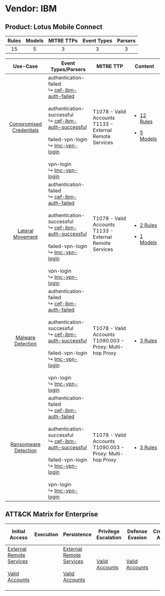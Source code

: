 Vendor: IBM
===========
Product: Lotus Mobile Connect
-----------------------------
| Rules | Models | MITRE TTPs | Event Types | Parsers |
|:-----:|:------:|:----------:|:-----------:|:-------:|
|  15   |   5    |     3      |      3      |    3    |

|                                  Use-Case                                  | Event Types/Parsers                                                                                                                                                                                                                                                                                                                                                                             | MITRE TTP                                                        | Content                                                                                                                      |
|:--------------------------------------------------------------------------:| ----------------------------------------------------------------------------------------------------------------------------------------------------------------------------------------------------------------------------------------------------------------------------------------------------------------------------------------------------------------------------------------------- | ---------------------------------------------------------------- | ---------------------------------------------------------------------------------------------------------------------------- |
| [Compromised Credentials](../../../UseCases/uc_compromised_credentials.md) |  authentication-failed<br> ↳ [cef-ibm-auth-failed](Parsers/parserContent_cef-ibm-auth-failed.md)<br><br> authentication-successful<br> ↳ [cef-ibm-auth-successful](Parsers/parserContent_cef-ibm-auth-successful.md)<br><br> failed-vpn-login<br> ↳ [lmc-vpn-login](Parsers/parserContent_lmc-vpn-login.md)<br><br> vpn-login<br> ↳ [lmc-vpn-login](Parsers/parserContent_lmc-vpn-login.md)<br> | T1078 - Valid Accounts<br>T1133 - External Remote Services<br>   | [<ul><li>12 Rules</li></ul><ul><li>5 Models</li></ul>](Rules_Models/r_m_ibm_lotus_mobile_connect_Compromised_Credentials.md) |
|        [Lateral Movement](../../../UseCases/uc_lateral_movement.md)        |  authentication-failed<br> ↳ [cef-ibm-auth-failed](Parsers/parserContent_cef-ibm-auth-failed.md)<br><br> authentication-successful<br> ↳ [cef-ibm-auth-successful](Parsers/parserContent_cef-ibm-auth-successful.md)<br><br> failed-vpn-login<br> ↳ [lmc-vpn-login](Parsers/parserContent_lmc-vpn-login.md)<br><br> vpn-login<br> ↳ [lmc-vpn-login](Parsers/parserContent_lmc-vpn-login.md)<br> | T1078 - Valid Accounts<br>T1133 - External Remote Services<br>   | [<ul><li>2 Rules</li></ul><ul><li>1 Models</li></ul>](Rules_Models/r_m_ibm_lotus_mobile_connect_Lateral_Movement.md)         |
|       [Malware Detection](../../../UseCases/uc_malware_detection.md)       |  authentication-failed<br> ↳ [cef-ibm-auth-failed](Parsers/parserContent_cef-ibm-auth-failed.md)<br><br> authentication-successful<br> ↳ [cef-ibm-auth-successful](Parsers/parserContent_cef-ibm-auth-successful.md)<br><br> failed-vpn-login<br> ↳ [lmc-vpn-login](Parsers/parserContent_lmc-vpn-login.md)<br><br> vpn-login<br> ↳ [lmc-vpn-login](Parsers/parserContent_lmc-vpn-login.md)<br> | T1078 - Valid Accounts<br>T1090.003 - Proxy: Multi-hop Proxy<br> | [<ul><li>3 Rules</li></ul>](Rules_Models/r_m_ibm_lotus_mobile_connect_Malware_Detection.md)                                  |
|    [Ransomware Detection](../../../UseCases/uc_ransomware_detection.md)    |  authentication-failed<br> ↳ [cef-ibm-auth-failed](Parsers/parserContent_cef-ibm-auth-failed.md)<br><br> authentication-successful<br> ↳ [cef-ibm-auth-successful](Parsers/parserContent_cef-ibm-auth-successful.md)<br><br> failed-vpn-login<br> ↳ [lmc-vpn-login](Parsers/parserContent_lmc-vpn-login.md)<br><br> vpn-login<br> ↳ [lmc-vpn-login](Parsers/parserContent_lmc-vpn-login.md)<br> | T1078 - Valid Accounts<br>T1090.003 - Proxy: Multi-hop Proxy<br> | [<ul><li>3 Rules</li></ul>](Rules_Models/r_m_ibm_lotus_mobile_connect_Ransomware_Detection.md)                               |

ATT&CK Matrix for Enterprise
----------------------------
| Initial Access                                                                                                                                   | Execution | Persistence                                                                                                                                      | Privilege Escalation                                                | Defense Evasion                                                     | Credential Access | Discovery | Lateral Movement | Collection | Command and Control                                                                                                                       | Exfiltration | Impact |
| ------------------------------------------------------------------------------------------------------------------------------------------------ | --------- | ------------------------------------------------------------------------------------------------------------------------------------------------ | ------------------------------------------------------------------- | ------------------------------------------------------------------- | ----------------- | --------- | ---------------- | ---------- | ----------------------------------------------------------------------------------------------------------------------------------------- | ------------ | ------ |
| [External Remote Services](https://attack.mitre.org/techniques/T1133)<br><br>[Valid Accounts](https://attack.mitre.org/techniques/T1078)<br><br> |           | [External Remote Services](https://attack.mitre.org/techniques/T1133)<br><br>[Valid Accounts](https://attack.mitre.org/techniques/T1078)<br><br> | [Valid Accounts](https://attack.mitre.org/techniques/T1078)<br><br> | [Valid Accounts](https://attack.mitre.org/techniques/T1078)<br><br> |                   |           |                  |            | [Proxy: Multi-hop Proxy](https://attack.mitre.org/techniques/T1090/003)<br><br>[Proxy](https://attack.mitre.org/techniques/T1090)<br><br> |              |        |